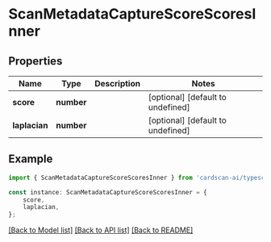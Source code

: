 # ScanMetadataCaptureScoreScoresInner


## Properties

Name | Type | Description | Notes
------------ | ------------- | ------------- | -------------
**score** | **number** |  | [optional] [default to undefined]
**laplacian** | **number** |  | [optional] [default to undefined]

## Example

```typescript
import { ScanMetadataCaptureScoreScoresInner } from 'cardscan-ai/typescript';

const instance: ScanMetadataCaptureScoreScoresInner = {
    score,
    laplacian,
};
```

[[Back to Model list]](../README.md#documentation-for-models) [[Back to API list]](../README.md#documentation-for-api-endpoints) [[Back to README]](../README.md)
